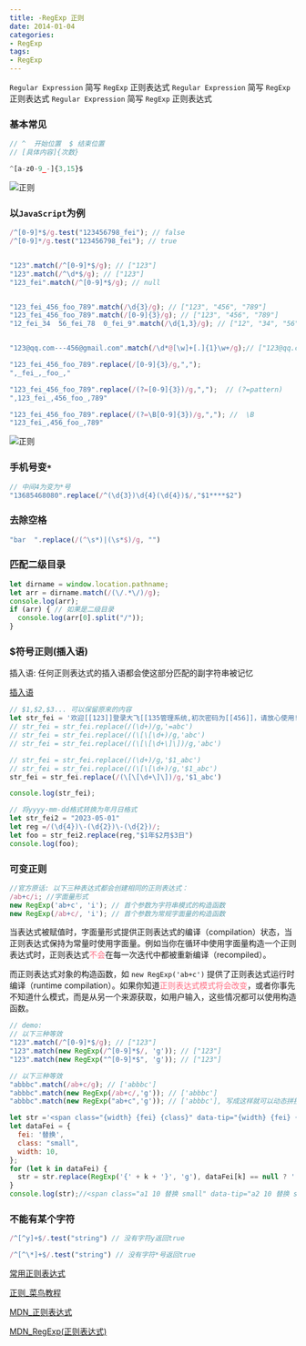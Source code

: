 ```yaml
---
title: -RegExp 正则
date: 2014-01-04
categories: 
- RegExp
tags:
- RegExp
---
```

`Regular Expression` 简写 `RegExp`  正则表达式
`Regular Expression` 简写 `RegExp`  正则表达式
`Regular Expression` 简写 `RegExp`  正则表达式

<!-- more -->

### 基本常见

```javascript
// ^  开始位置  $ 结束位置
// [具体内容]{次数}

^[a-z0-9_-]{3,15}$
```

![正则](/img/ubuntu/linux_command/linux_regexp/regexp.png "正则")

### 以`JavaScript`为例

```javascript
/^[0-9]*$/g.test("123456798_fei"); // false
/^[0-9]*/g.test("123456798_fei"); // true


"123".match(/^[0-9]*$/g); // ["123"]
"123".match(/^\d*$/g); // ["123"]
"123_fei".match(/^[0-9]*$/g); // null


"123_fei_456_foo_789".match(/\d{3}/g); // ["123", "456", "789"]
"123_fei_456_foo_789".match(/[0-9]{3}/g); // ["123", "456", "789"]
"12_fei_34  56_fei_78  0_fei_9".match(/\d{1,3}/g); // ["12", "34", "56", "78", "0", "9"]


"123@qq.com---456@gmail.com".match(/\d*@[\w]+[.]{1}\w+/g);// ["123@qq.com", "456@gmail.com"]
```

```javascript
"123_fei_456_foo_789".replace(/[0-9]{3}/g,",");   
",_fei_,_foo_,"

"123_fei_456_foo_789".replace(/(?=[0-9]{3})/g,",");  // (?=pattern)
",123_fei_,456_foo_,789"

"123_fei_456_foo_789".replace(/(?=\B[0-9]{3})/g,","); //  \B
"123_fei_,456_foo_,789"
```

![正则](/img/ubuntu/linux_command/linux_regexp/RegExp_02.png "正则")

### 手机号变`*`

```javascript
// 中间4为变为*号
"13685468080".replace(/^(\d{3})\d{4}(\d{4})$/,"$1****$2") 
```

### 去除空格

```javascript
"bar  ".replace(/(^\s*)|(\s*$)/g, "")
```

### 匹配二级目录

```javascript
let dirname = window.location.pathname;
let arr = dirname.match(/(\/.*\/)/g);
console.log(arr);
if (arr) { // 如果是二级目录
  console.log(arr[0].split("/"));
}
```

### $符号正则(插入语)

插入语: 任何正则表达式的插入语都会使这部分匹配的副字符串被记忆

[插入语](https://developer.mozilla.org/zh-CN/docs/Web/JavaScript/Guide/Regular_Expressions#%E4%BD%BF%E7%94%A8%E6%8F%92%E5%85%A5%E8%AF%AD)

```javascript
// $1,$2,$3... 可以保留原来的内容
let str_fei = '欢迎[[123]]登录大飞[[135管理系统,初次密码为[[456]]，请放心使用!'
// str_fei = str_fei.replace(/(\d+)/g,'=abc')
// str_fei = str_fei.replace(/(\[\[\d+)/g,'abc')
// str_fei = str_fei.replace(/(\[\[\d+\]\])/g,'abc')

// str_fei = str_fei.replace(/(\d+)/g,'$1_abc')
// str_fei = str_fei.replace(/(\[\[\d+)/g,'$1_abc')
str_fei = str_fei.replace(/(\[\[\d+\]\])/g,'$1_abc')

console.log(str_fei);
```

```javascript
// 将yyyy-mm-dd格式转换为年月日格式
let str_fei2 = "2023-05-01"
let reg =/(\d{4})\-(\d{2})\-(\d{2})/;
let foo = str_fei2.replace(reg,"$1年$2月$3日")
console.log(foo);
```

### 可变正则

```js
//官方原话: 以下三种表达式都会创建相同的正则表达式：
/ab+c/i; //字面量形式
new RegExp('ab+c', 'i'); // 首个参数为字符串模式的构造函数
new RegExp(/ab+c/, 'i'); // 首个参数为常规字面量的构造函数
```

当表达式被赋值时，字面量形式提供正则表达式的编译（compilation）状态，当正则表达式保持为常量时使用字面量。例如当你在循环中使用字面量构造一个正则表达式时，正则表达式<font color="#ff6b81">不会</font>在每一次迭代中都被重新编译（recompiled）。

而正则表达式对象的构造函数，如 `new RegExp('ab+c')` 提供了正则表达式运行时编译（runtime compilation）。如果你知道<font color="#ff6b81">正则表达式模式将会改变</font>，或者你事先不知道什么模式，而是从另一个来源获取，如用户输入，这些情况都可以使用构造函数。

```js
// demo:
// 以下三种等效
"123".match(/^[0-9]*$/g); // ["123"]
"123".match(new RegExp(/^[0-9]*$/, 'g')); // ["123"]
"123".match(new RegExp("^[0-9]*$", 'g')); // ["123"]

// 以下三种等效
"abbbc".match(/ab+c/g); // ['abbbc']
"abbbc".match(new RegExp(/ab+c/,'g')); // ['abbbc']
"abbbc".match(new RegExp("ab+c",'g')); // ['abbbc'], 写成这样就可以动态拼接正则
```

```js
let str ='<span class="{width} {fei} {class}" data-tip="{width} {fei} {class}">替换花括号中内容</span>'
let dataFei = {
  fei: '替换',
  class: "small",
  width: 10,
};
for (let k in dataFei) {
  str = str.replace(RegExp('{' + k + '}', 'g'), dataFei[k] == null ? '' : dataFei[k]);
}
console.log(str);//<span class="a1 10 替换 small" data-tip="a2 10 替换 small">替换花括号中内容</span>
```

### 不能有某个字符

```javascript
/^[^y]+$/.test("string") // 没有字符y返回true
```

```js
/^[^\*]+$/.test("string") // 没有字符*号返回true
```





[常用正则表达式](https://c.runoob.com/front-end/854/)

[正则_菜鸟教程](https://www.runoob.com/regexp/regexp-metachar.html)

[MDN_正则表达式](https://developer.mozilla.org/zh-CN/docs/Web/JavaScript/Guide/Regular_Expressions)

[MDN_RegExp(正则表达式)](https://developer.mozilla.org/zh-CN/docs/Web/JavaScript/Reference/Global_Objects/RegExp)
































